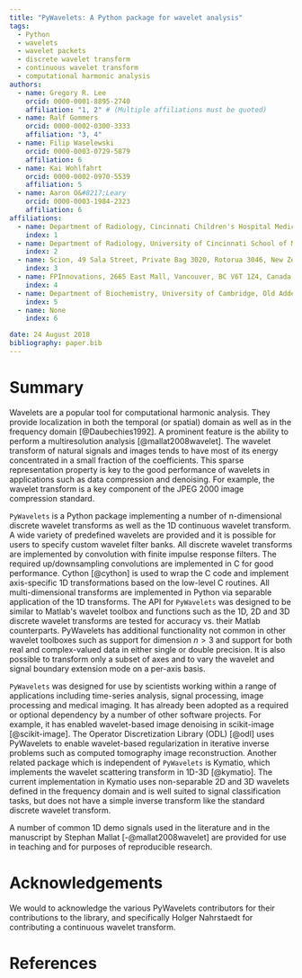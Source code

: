 ```yaml
---
title: "PyWavelets: A Python package for wavelet analysis"
tags:
  - Python
  - wavelets
  - wavelet packets
  - discrete wavelet transform
  - continuous wavelet transform
  - computational harmonic analysis
authors:
  - name: Gregory R. Lee
    orcid: 0000-0001-8895-2740
    affiliation: "1, 2" # (Multiple affiliations must be quoted)
  - name: Ralf Gommers
    orcid: 0000-0002-0300-3333
    affiliation: "3, 4"
  - name: Filip Waselewski
    orcid: 0000-0003-0729-5879
    affiliation: 6
  - name: Kai Wohlfahrt
    orcid: 0000-0002-0970-5539
    affiliation: 5
  - name: Aaron O&#8217;Leary
    orcid: 0000-0003-1984-2323
    affiliation: 6
affiliations:
  - name: Department of Radiology, Cincinnati Children's Hospital Medical Center, Cincinnati, OH, USA
    index: 1
  - name: Department of Radiology, University of Cincinnati School of Medicine, Cincinnati, OH, USA
    index: 2
  - name: Scion, 49 Sala Street, Private Bag 3020, Rotorua 3046, New Zealand
    index: 3
  - name: FPInnovations, 2665 East Mall, Vancouver, BC V6T 1Z4, Canada
    index: 4
  - name: Department of Biochemistry, University of Cambridge, Old Addenbrookes Site, 80 Tennis Court Road, Cambridge, CB2 1GA, United Kingdom
    index: 5
  - name: None
    index: 6

date: 24 August 2018
bibliography: paper.bib
---
```


# Summary

Wavelets are a popular tool for computational harmonic analysis. They provide
localization in both the temporal (or spatial) domain as well as in the
frequency domain [@Daubechies1992]. A prominent feature is the ability to
perform a multiresolution analysis [@mallat2008wavelet]. The wavelet transform
of natural signals and images tends to have most of its energy concentrated in
a small fraction of the coefficients. This sparse representation property is
key to the good performance of wavelets in applications such as data
compression and denoising. For example, the wavelet transform is a key
component of the JPEG 2000 image compression standard.

`PyWavelets` is a Python package implementing a number of n-dimensional
discrete wavelet transforms as well as the 1D continuous wavelet transform. A
wide variety of predefined wavelets are provided and it is possible for users
to specify custom wavelet filter banks. All discrete wavelet transforms are
implemented by convolution with finite impulse response filters. The required
up/downsampling convolutions are implemented in C for good performance.
Cython [@cython] is used to wrap the C code and implement axis-specific 1D
transformations based on the low-level C routines. All multi-dimensional
transforms are implemented in Python via separable application of the 1D
transforms. The API for `PyWavelets` was designed to be similar to Matlab's
wavelet toolbox and functions such as the 1D, 2D and 3D discrete wavelet
transforms are tested for accuracy vs. their Matlab counterparts. PyWavelets
has additional functionality not common in other wavelet toolboxes such as
support for dimension $n > 3$ and support for both real and complex-valued
data in either single or double precision. It is also possible to transform
only a subset of axes and to vary the wavelet and signal boundary extension
mode on a per-axis basis.

`PyWavelets` was designed for use by scientists working within a range of
applications including time-series analysis, signal processing, image
processing and medical imaging. It has already been adopted as a required
or optional dependency by a number of other software projects. For example,
it has enabled wavelet-based image denoising in scikit-image [@scikit-image].
The Operator Discretization Library (ODL) [@odl] uses PyWavelets to enable
wavelet-based regularization in iterative inverse problems such as computed
tomography image reconstruction. Another related package which is independent
of `PyWavelets` is Kymatio, which implements the wavelet scattering
transform in 1D-3D [@kymatio]. The current implementation in Kymatio uses
non-separable 2D and 3D wavelets defined in the frequency domain and is well
suited to signal classification tasks, but does not have a simple inverse
transform like the standard discrete wavelet transform.

A number of common 1D demo signals used in the literature and in the manuscript
by Stephan Mallat [-@mallat2008wavelet] are provided for use in teaching and for
purposes of reproducible research.

# Acknowledgements

We would to acknowledge the various PyWavelets contributors for their
contributions to the library, and specifically Holger Nahrstaedt for
contributing a continuous wavelet transform.

# References
